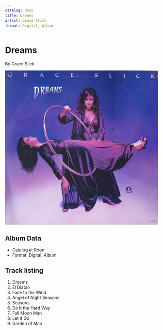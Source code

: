 ```yaml
---
catalog: Roon
title: Dreams
artist: Grace Slick
format: Digital, Album
---
```


# Dreams

By Grace Slick

![](../../assets/albumcovers/Grace_Slick-Dreams.png)

## Album Data

- Catalog #: Roon
- Format: Digital, Album


## Track listing


1. Dreams
2. El Diablo
3. Face to the Wind
4. Angel of Night Seasons
5. Seasons
6. Do It the Hard Way
7. Full Moon Man
8. Let It Go
9. Garden of Man

